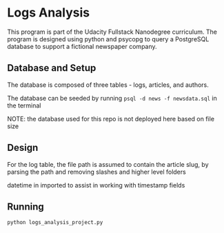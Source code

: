 # Logs Analysis
This program is part of the Udacity Fullstack Nanodegree curriculum.  The program is designed using python and psycopg to query a PostgreSQL database to support a fictional newspaper company.

## Database and Setup
The database is composed of three tables - logs, articles, and authors.

The database can be seeded by running `psql -d news -f newsdata.sql` in the terminal

NOTE: the database used for this repo is not deployed here based on file size

## Design
For the log table, the file path is assumed to contain the article slug, by parsing the path and removing slashes and higher level folders

datetime in imported to assist in working with timestamp fields

## Running
`python logs_analysis_project.py`
